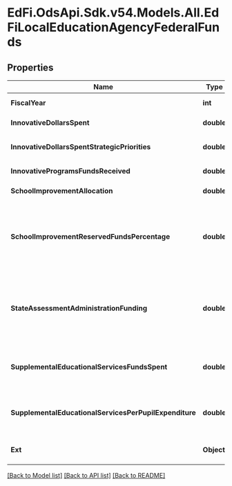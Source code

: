 # EdFi.OdsApi.Sdk.v54.Models.All.EdFiLocalEducationAgencyFederalFunds

## Properties

Name | Type | Description | Notes
------------ | ------------- | ------------- | -------------
**FiscalYear** | **int** | The fiscal year for which the federal funds are received. | 
**InnovativeDollarsSpent** | **double** | The total Title V, Part A funds expended by LEAs. | [optional] 
**InnovativeDollarsSpentStrategicPriorities** | **double** | The total amount of Title V, Part A funds expended by LEAs for the four strategic priorities. | [optional] 
**InnovativeProgramsFundsReceived** | **double** | The total Title V, Part A funds received by LEAs. | [optional] 
**SchoolImprovementAllocation** | **double** | The amount of Section 1003(a) and 1003(g) allocations to LEAs. | [optional] 
**SchoolImprovementReservedFundsPercentage** | **double** | An indication of the percentage of the Title I, Part A allocation that the SEA reserved in accordance with Section 1003(a) of ESEA and 200.100(a) of ED&#39;s regulations governing the reservation of funds for school improvement under Section 1003(a) of ESEA. | [optional] 
**StateAssessmentAdministrationFunding** | **double** | The percentage of funds used to administer assessments required by Section 1111(b) or to carry out other activities described in Section 6111 and other activities related to ensuring that the state&#39;s schools and LEAs are held accountable for results. | [optional] 
**SupplementalEducationalServicesFundsSpent** | **double** | The dollar amount spent on supplemental educational services during the school year under Title I, Part A, Section 1116 of ESEA as amended. | [optional] 
**SupplementalEducationalServicesPerPupilExpenditure** | **double** | The maximum dollar amount that may be spent per child for expenditures related to supplemental educational services under Title I of the ESEA. | [optional] 
**Ext** | **Object** | Extensions to the LocalEducationAgencyFederalFunds entity. | [optional] 

[[Back to Model list]](../../README.md#documentation-for-models) [[Back to API list]](../../README.md#documentation-for-api-endpoints) [[Back to README]](../../README.md)

